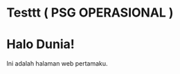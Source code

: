 # Testtt ( PSG OPERASIONAL )
<!DOCTYPE html>
<html>
<head>
  <title>Halaman Sederhana</title>
</head>
<body>
  <h1>Halo Dunia!</h1>
  <p>Ini adalah halaman web pertamaku.</p>
</body>
</html>
